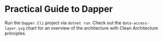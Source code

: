 # Practical Guide to Dapper

Run the `Dapper.Cli` project via `dotnet run`. Check out the `data-access-layer.svg` chart for an overview of the architecture with Clean Architecture principles.
